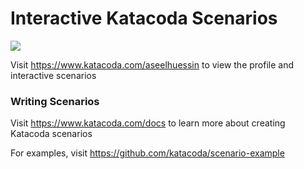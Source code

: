 # Interactive Katacoda Scenarios

[![](http://shields.katacoda.com/katacoda/aseelhuessin/count.svg)](https://www.katacoda.com/aseelhuessin "Get your profile on Katacoda.com")

Visit https://www.katacoda.com/aseelhuessin to view the profile and interactive scenarios

### Writing Scenarios
Visit https://www.katacoda.com/docs to learn more about creating Katacoda scenarios

For examples, visit https://github.com/katacoda/scenario-example
